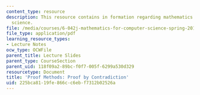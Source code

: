 ```yaml
---
content_type: resource
description: This resource contains in formation regarding mathematics for computer
  science.
file: /media/courses/6-042j-mathematics-for-computer-science-spring-2015/225bca8119fe866cc6ebf7312b02526a_MIT6_042JS16_ProofContrad.pdf
file_type: application/pdf
learning_resource_types:
- Lecture Notes
ocw_type: OCWFile
parent_title: Lecture Slides
parent_type: CourseSection
parent_uid: 118f09a2-89bc-f0f7-005f-6299a530d329
resourcetype: Document
title: 'Proof Methods: Proof by Contradiction'
uid: 225bca81-19fe-866c-c6eb-f7312b02526a
---
```

